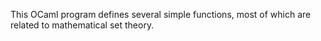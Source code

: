 This OCaml program defines several simple functions, most of which are related to mathematical set theory.

